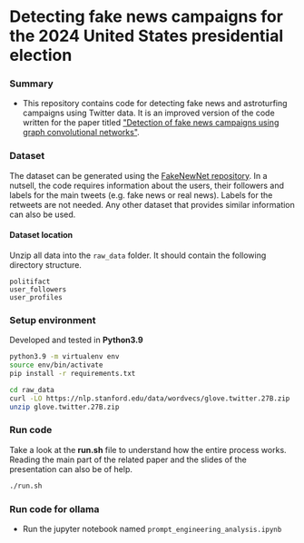 # Detecting fake news campaigns for the 2024 United States presidential election

### Summary
* This repository contains code for detecting fake news and astroturfing campaigns using Twitter data. It is an improved version of the code written for the paper titled ["Detection of fake news campaigns using graph convolutional networks"](https://www.sciencedirect.com/science/article/pii/S2667096822000477).

### Dataset
The dataset can be generated using the [FakeNewNet repository](https://github.com/KaiDMML/FakeNewsNet). In a nutsell, the code requires information about the users, their followers and labels for the main tweets (e.g. fake news or real news). Labels for the retweets are not needed. Any other dataset that provides similar information can also be used.

#### Dataset location
Unzip all data into the `raw_data` folder. It should contain the following directory 
structure. 

```
politifact
user_followers
user_profiles
```


### Setup environment
Developed and tested in **Python3.9**

```sh
python3.9 -m virtualenv env
source env/bin/activate
pip install -r requirements.txt

cd raw_data
curl -LO https://nlp.stanford.edu/data/wordvecs/glove.twitter.27B.zip
unzip glove.twitter.27B.zip
```

### Run code
Take a look at the **run.sh** file to understand how the entire process works. Reading the main part of the related paper and the slides of the presentation can also be of help.

```sh
./run.sh
```


### Run code for ollama
* Run the jupyter notebook named `prompt_engineering_analysis.ipynb`